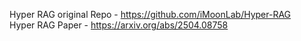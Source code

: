 Hyper RAG original Repo - https://github.com/iMoonLab/Hyper-RAG <br />
Hyper RAG Paper - https://arxiv.org/abs/2504.08758
